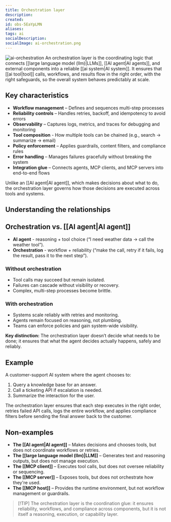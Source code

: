 ```yaml
---
title: Orchestration layer
description:
created:
id: obs-5EaYpLMN
aliases:
tags: ai
socialDescription:
socialImage: ai-orchestration.png
---
```


![ai-orchestration](static/ai-orchestration.png)
An orchestration layer is the coordinating logic that connects [[large language model (llm)|LLMs]], [[AI agent|AI agents]], and external components into a reliable [[ai system|AI system]]. It ensures that [[ai tool|tool]] calls, workflows, and results flow in the right order, with the right safeguards, so the overall system behaves predictably at scale.

## Key characteristics

- **Workflow management** – Defines and sequences multi-step processes
- **Reliability controls** – Handles retries, backoff, and idempotency to avoid errors
- **Observability** – Captures logs, metrics, and traces for debugging and monitoring
- **Tool composition** - How multiple tools can be chained (e.g., search → summarize → email)
- **Policy enforcement** – Applies guardrails, content filters, and compliance rules
- **Error handling** – Manages failures gracefully without breaking the system
- **Integration glue** – Connects agents, MCP clients, and MCP servers into end-to-end flows

Unlike an [[AI agent|AI agent]], which makes decisions about what to do, the orchestration layer governs how those decisions are executed across tools and systems.

## Understanding the relationships

## Orchestration vs. [[AI agent|AI agent]]

- **AI agent** - reasoning + tool choice (“I need weather data → call the weather tool”).
- **Orchestration** - workflow + reliability (“make the call, retry if it fails, log the result, pass it to the next step”).

### Without orchestration

- Tool calls may succeed but remain isolated.
- Failures can cascade without visibility or recovery.
- Complex, multi-step processes become brittle.

### With orchestration

- Systems scale reliably with retries and monitoring.
- Agents remain focused on reasoning, not plumbing.
- Teams can enforce policies and gain system-wide visibility.

**Key distinction:** The orchestration layer doesn’t decide what needs to be done; it ensures that what the agent decides actually happens, safely and reliably.

## Example

A customer-support AI system where the agent chooses to:

1. Query a knowledge base for an answer.
2. Call a ticketing API if escalation is needed.
3. Summarize the interaction for the user.

The orchestration layer ensures that each step executes in the right order, retries failed API calls, logs the entire workflow, and applies compliance filters before sending the final answer back to the customer.

## Non-examples

- **The [[AI agent|AI agent]]** – Makes decisions and chooses tools, but does not coordinate workflows or retries.
- **The [[large language model (llm)|LLM]]** – Generates text and reasoning outputs, but does not manage execution.
- **The [[MCP client]]** – Executes tool calls, but does not oversee reliability or sequencing.
- **The [[MCP server]]** – Exposes tools, but does not orchestrate how they're used.
- **The [[MCP host]]** – Provides the runtime environment, but not workflow management or guardrails.

> [!TIP] The orchestration layer is the coordination glue: it ensures reliability, workflows, and compliance across components, but it is not itself a reasoning, execution, or capability layer.
